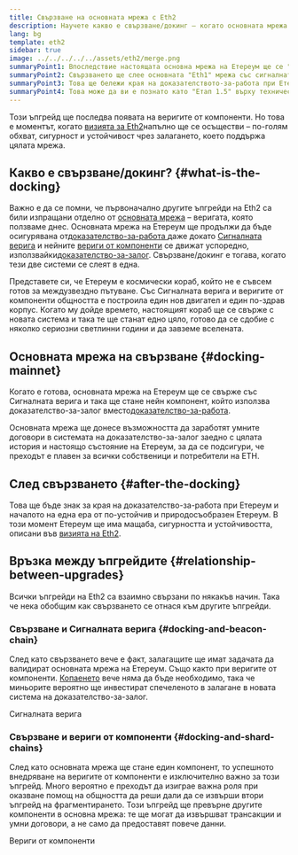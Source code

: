 ```yaml
---
title: Свързване на основната мрежа с Eth2
description: Научете какво е свързване/докинг – когато основната мрежа на Етереум се присъедини към системата на доказателство-за-залог, координирана от Сигналната верига.
lang: bg
template: eth2
sidebar: true
image: ../../../../../assets/eth2/merge.png
summaryPoint1: Впоследствие настоящата основна мрежа на Етереум ще се "свърже" с останалите ъпгрейди на Eth2.
summaryPoint2: Свързването ще слее основната "Eth1" мрежа със сигналната верига на Eth2 и със системата от компоненти.
summaryPoint3: Това ще бележи края на доказателството-за-работа при Етереум и пълното преминаване към доказателство за залог.
summaryPoint4: Това може да ви е познато като "Етап 1.5" върху техническите карти.
---
```


<UpgradeStatus dateKey="page-eth2-upgrades-merge-date">
    Този ъпгрейд ще последва появата на веригите от компоненти. Но това е моментът, когато <a href="/eth2/vision/">визията за Eth2</a>напълно ще се осъществи – по-голям обхват, сигурност и устойчивост чрез залагането, което поддържа цялата мрежа.
</UpgradeStatus>

## Какво е свързване/докинг? {#what-is-the-docking}

Важно е да се помни, че първоначално другите ъпгрейди на Eth2 са били изпращани отделно от [основната мрежа](/glossary/#mainnet) – веригата, която ползваме днес. Основната мрежа на Етереум ще продължи да бъде осигурявана от[доказателство-за-работа ](/developers/docs/consensus-mechanisms/pow/) даже докато [Сигналната верига](/eth2/beacon-chain/) и нейните [вериги от компоненти](/eth2/shard-chains/) се движат успоредно, използвайки[доказателство-за-залог](/developers/docs/consensus-mechanisms/pos/). Свързване/докинг е тогава, когато тези две системи се слеят в една.

Представете си, че Етереум е космически кораб, който не е съвсем готов за междузвездно пътуване. Със Сигналната верига и веригите от компоненти общността е построила един нов двигател и един по-здрав корпус. Когато му дойде времето, настоящият кораб ще се свърже с новата система и така те ще станат едно цяло, готово да се сдобие с няколко сериозни светлинни години и да завземе вселената.

## Основната мрежа на свързване {#docking-mainnet}

Когато е готова, основната мрежа на Етереум ще се свърже със Сигналната верига и така ще стане нейн компонент, който използва доказателство-за-залог вместо[доказателство-за-работа](/developers/docs/consensus-mechanisms/pow/).

Основната мрежа ще донесе възможността да заработят умните договори в системата на доказателство-за-залог заедно с цялата история и настоящо състояние на Етереум, за да се подсигури, че преходът е плавен за всички собственици и потребители на ETH.

<!-- ### Improving mainnet

Before mainnet docks with the new eth2 system, it’s probably worthwhile sorting some of the issues that are in flight – often referred to as Ethereum1.x.

These include Improvements for

- **End users**: like [EIP-1559](https://eips.ethereum.org/EIPS/eip-1559) which changes the way users bid for blockspace. In other words, making transaction fees more efficient for end users.
- **Client runners**: making running clients more sustainable by capping disk space requirements.
- **Developers**: upgrading the EVM to be more flexible.

Plus many more.

[More on Ethereum1.x](/learn/#eth-1x)

These improvements all have a place in Eth2 so it’s likely that their progress may affect the timing of the docking. -->

## След свързването {#after-the-docking}

Това ще бъде знак за края на доказателство-за-работа при Етереум и началото на една ера от по-устойчив и природосъобразен Етереум. В този момент Етереум ще има мащаба, сигурността и устойчивостта, описани във [визията на Eth2](/eth2/vision/).

## Връзка между ъпгрейдите {#relationship-between-upgrades}

Всички ъпгрейди на Eth2 са взаимно свързани по някакъв начин. Така че нека обобщим как свързването се отнася към другите ъпгрейди.

### Свързване и Сигналната верига {#docking-and-beacon-chain}

След като свързването вече е факт, залагащите ще имат задачата да валидират основната мрежа на Етереум. Също както при веригите от компоненти. [Копаенето](/developers/docs/consensus-mechanisms/pow/mining/) вече няма да бъде необходимо, така че миньорите вероятно ще инвестират спечеленото в залагане в новата система на доказателство-за-залог.

<ButtonLink to="/eth2/beacon-chain/">Сигналната верига</ButtonLink>

### Свързване и вериги от компоненти {#docking-and-shard-chains}

След като основната мрежа ще стане един компонент, то успешното внедряване на веригите от компоненти е изключително важно за този ъпгрейд. Много вероятно е преходът да изиграе важна роля при оказване помощ на общността да реши дали да се извърши втори ъпгрейд на фрагментирането. Този ъпгрейд ще превърне другите компоненти в основна мрежа: те ще могат да извършват трансакции и умни договори, а не само да предоставят повече данни.

<ButtonLink to="/eth2/shard-chains/">Вериги от компоненти</ButtonLink>
